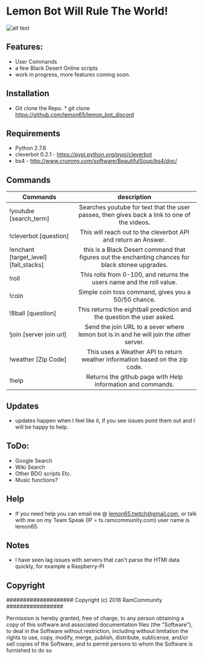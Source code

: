 # Lemon Bot Will Rule The World!

![alt text](http://hd.wallpaperswide.com/thumbs/robot_face-t2.jpg "Lemon Bot Will Rule the World!")

## Features:
   * User Commands
   * a few Black Desert Online scripts
   * work in progress, more features coming soon. 

## Installation
   * Git clone the Repo. 
   	* git clone https://github.com/lemon65/lemon_bot_discord

## Requirements
   * Python 2.7.6
   * cleverbot 0.2.1 - https://pypi.python.org/pypi/cleverbot
   * bs4 - http://www.crummy.com/software/BeautifulSoup/bs4/doc/

## Commands
| Commands        | description |
| ------------- |:-------------:|
| !youtube [search_term]| Searches youtube for text that the user passes, then gives back a link to one of the videos. |
| !cleverbot [question] |  This will reach out to the cleverbot API and return an Answer. |
| !enchant [target_level][fail_stacks] |  this is a Black Desert command that figures out the enchanting chances for black stonee upgrades. |
| !roll |  This rolls from 0-100, and returns the users name and the roll value. |
| !coin | Simple coin toss command, gives you a 50/50 chance. |
| !8ball [question] | This returns the eightball prediction and the question the user asked. |
| !join [server join url] | Send the join URL to a sever where lemon bot is in and he will join the other server. |
| !weather [Zip Code] | This uses a Weather API to return weather information based on the zip code. |
| !help | Returns the github page with Help information and commands. |

## Updates
  * updates happen when I feel like it, if you see issues point them out and I will be happy to help.

## ToDo:
  * Google Search
  * Wiki Search
  * Other BDO scripts Etc. 
  * Music functions? 

## Help
  * If you need help you can email me @ lemon65.twitch@gmail.com, or talk with me on my Team Speak
    (IP = ts.ramcommunity.com) user name is lemon65. 

## Notes
  * I have seen lag issues with servers that can't parse the HTMl data quickly, for example a Raspberry-PI

## Copyright

#################### Copyright (c) 2016 RamCommunity #################

Permission is hereby granted, free of charge, to any person obtaining a copy of
this software and associated documentation files (the "Software"), to deal in
the Software without restriction, including without limitation the rights to
use, copy, modify, merge, publish, distribute, sublicense, and/or sell copies
of the Software, and to permit persons to whom the Software is furnished to do so
